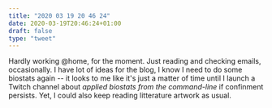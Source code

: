 ```yaml
---
title: "2020 03 19 20 46 24"
date: 2020-03-19T20:46:24+01:00
draft: false
type: "tweet"
---
```


Hardly working @home, for the moment. Just reading and checking emails, occasionally. I have lot of ideas for the blog, I know I need to do some biostats again -- it looks to me like it's just a matter of time until I launch a Twitch channel about _applied biostats from the command-line_ if confinment persists. Yet, I could also keep reading litterature artwork as usual.
